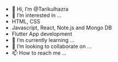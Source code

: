 - 👋 Hi, I’m @Tarikulhazra
- 👀 I’m interested in ...
- HTML, CSS
- Javascript, React, Note.js and Mongo DB
- Flutter App development 
- 🌱 I’m currently learning ...
- 💞️ I’m looking to collaborate on ...
- 📫 How to reach me ...

<!---
Tarikulhazra/Tarikulhazra is a ✨ special ✨ repository because its `README.md` (this file) appears on your GitHub profile.
You can click the Preview link to take a look at your changes.
--->
